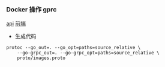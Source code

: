 ### Docker 操作 gprc 

[api](https://github.com/zhangshanwen/api)
[前端](https://github.com/zhangshanwen/go_docker_web)
- 生成代码
```shell script
protoc --go_out=. --go_opt=paths=source_relative \
    --go-grpc_out=. --go-grpc_opt=paths=source_relative \
    proto/images.proto
```
